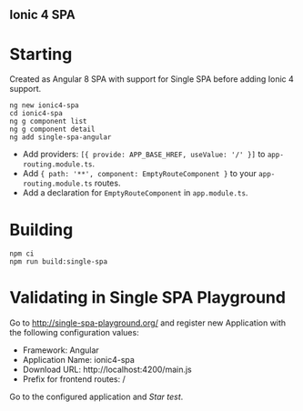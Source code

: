## Ionic 4 SPA

# Starting

Created as Angular 8 SPA with support for Single SPA before adding Ionic 4 support.

```
ng new ionic4-spa
cd ionic4-spa
ng g component list
ng g component detail
ng add single-spa-angular
```

* Add providers: `[{ provide: APP_BASE_HREF, useValue: '/' }]` to `app-routing.module.ts`.
* Add `{ path: '**', component: EmptyRouteComponent }` to your `app-routing.module.ts` routes.
* Add a declaration for `EmptyRouteComponent` in `app.module.ts`.

# Building

```
npm ci
npm run build:single-spa
```

# Validating in Single SPA Playground

Go to http://single-spa-playground.org/ and register new Application with the following configuration values:

* Framework: Angular
* Application Name: ionic4-spa
* Download URL: http://localhost:4200/main.js
* Prefix for frontend routes: /

Go to the configured application and *Star test*.

